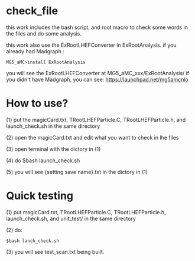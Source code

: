 # check_file
this work includes the bash script, and root macro to check some words in the files and do some analysis.

this work also use the ExRootLHEFConverter in ExRootAnalysis.
if you already had Madgraph :

	MG5_aMC>install ExRootAnalysis 

you will see the ExRootLHEFConverter at MG5_aMC_xxx/ExRootAnalysis/
if you didn't have Madgraph, you can see: https://launchpad.net/mg5amcnlo

# How to use?
(1) put the magicCard.txt, TRootLHEFParticle.C, TRootLHEFParticle.h, and launch_check.sh in the same directory

(2) open the magicCard.txt and edit what you want to check in lhe files

(3) open terminal with the dictory in (1)

(4) do $bash launch_check.sh

(5) you will see {setting save name}.txt in the dictory in (1) 

# Quick testing
(1) put magicCard.txt, TRootLHEFParticle.C, TRootLHEFParticle.h, launch_check.sh, and unit_test/ in the same directory

(2) do:

	$bash lanch_check.sh

(3) you will see test_scan.txt being built.
